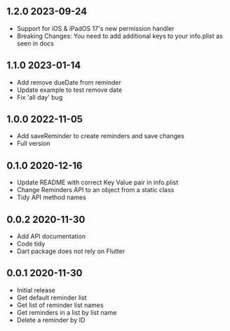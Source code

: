 ## 1.2.0 2023-09-24

* Support for iOS & iPadOS 17's new permission handler
* Breaking Changes: You need to add additional keys to your info.plist as seen in docs
## 1.1.0 2023-01-14

* Add remove dueDate from reminder
* Update example to test remove date
* Fix 'all day' bug

## 1.0.0 2022-11-05

* Add saveReminder to create reminders and save changes
* Full version

## 0.1.0 2020-12-16

* Update README with correct Key Value pair in info.plist
* Change Reminders API to an object from a static class
* Tidy API method names

## 0.0.2 2020-11-30

* Add API documentation
* Code tidy
* Dart package does not rely on Flutter

## 0.0.1 2020-11-30

* Initial release
* Get default reminder list
* Get list of reminder list names
* Get reminders in a list by list name
* Delete a reminder by ID